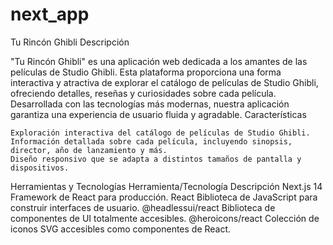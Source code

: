 # next_app

Tu Rincón Ghibli
Descripción

"Tu Rincón Ghibli" es una aplicación web dedicada a los amantes de las películas de Studio Ghibli. Esta plataforma proporciona una forma interactiva y atractiva de explorar el catálogo de películas de Studio Ghibli, ofreciendo detalles, reseñas y curiosidades sobre cada película. Desarrollada con las tecnologías más modernas, nuestra aplicación garantiza una experiencia de usuario fluida y agradable.
Características

    Exploración interactiva del catálogo de películas de Studio Ghibli.
    Información detallada sobre cada película, incluyendo sinopsis, director, año de lanzamiento y más.
    Diseño responsivo que se adapta a distintos tamaños de pantalla y dispositivos.

Herramientas y Tecnologías
Herramienta/Tecnología	Descripción
Next.js 14	Framework de React para producción.
React	Biblioteca de JavaScript para construir interfaces de usuario.
@headlessui/react	Biblioteca de componentes de UI totalmente accesibles.
@heroicons/react	Colección de iconos SVG accesibles como componentes de React.
